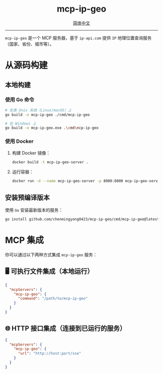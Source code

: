 <h1 align="center">
  mcp-ip-geo
</h1>

<div align="center">
  <a href="./README-zh_CN.md">简体中文</a>
</div>

---

`mcp-ip-geo` 是一个 MCP 服务器，基于 `ip-api.com` 提供 `IP` 地理位置查询服务（国家、省份、城市等）。

# 从源码构建

## 本地构建

### 使用 Go 命令

```bash
# 在类 Unix 系统（Linux/macOS）上
go build -o mcp-ip-geo ./cmd/mcp-ip-geo

# 在 Windows 上
go build -o mcp-ip-geo.exe .\cmd\mcp-ip-geo
```

### 使用 Docker

1. 构建 Docker 镜像：

    ```bash
    docker build -t mcp-ip-geo-server .
    ```

2. 运行容器：

    ```bash
    docker run -d --name mcp-ip-geo-server -p 8000:8000 mcp-ip-geo-server
    ```

## 安装预编译版本

使用 `Go` 安装最新版本的服务：

```bash
go install github.com/chenmingyong0423/mcp-ip-geo/cmd/mcp-ip-geo@latest
```

# MCP 集成

你可以通过以下两种方式集成 `mcp-ip-geo` 服务：

## 🖥 可执行文件集成（本地运行）

```json
{
  "mcpServers": {
    "mcp-ip-geo": {
      "command": "/path/to/mcp-ip-geo"
    }
  }
}
```

## 🌐 HTTP 接口集成（连接到已运行的服务）

```json
{
  "mcpServers": {
    "mcp-ip-geo": {
      "url": "http://host:port/sse"
    }
  }
}
```
